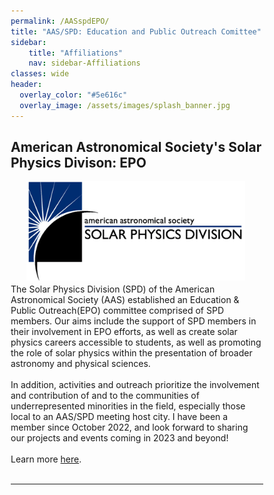 ```yaml
---
permalink: /AASspdEPO/
title: "AAS/SPD: Education and Public Outreach Comittee"
sidebar:
    title: "Affiliations"
    nav: sidebar-Affiliations
classes: wide
header:
  overlay_color: "#5e616c"
  overlay_image: /assets/images/splash_banner.jpg
---
```




<html>
<head>
<meta name="viewport" content="width=device-width, initial-scale=1">
<style>
* {
  box-sizing: border-box;
}

</style>
</head>
<body>

<h2>American Astronomical Society's Solar Physics Divison: EPO</h2>

<style> 
  img {  
    width: 350px; 
    float: left; 
    margin-right: 25px;
    margin-left: 25px;
    margin-bottom: 5px;
  } 
</style> 
 
<img src="/assets/images/SPD_logo.png" alt = "logo" /> 
<div> 
 

  <br>
The Solar Physics Division (SPD) of the American Astronomical Society (AAS) established an Education & Public Outreach(EPO) committee comprised of SPD members. Our aims include the support of SPD members in their involvement in EPO
efforts, as well as create solar physics careers accessible to students, as well as promoting the role of solar physics within the presentation of broader astronomy and physical sciences.
<br>
<br>
 In addition, activities and outreach prioritize the involvement and contribution of and to the communities of underrepresented minorities in the field, especially those local to an AAS/SPD meeting host city. I have been a member since October 2022, and look forward to sharing our projects and events coming in 2023 and beyond!   
<br>
<br>
Learn more <a href = "https://spd.aas.org/education/spd-outreach">here</a>. 

</div> 


<br>
<hr width="100%"
    size="10"
    align="center">
 
</body>
</html>





